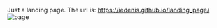 Just a landing page.
The url is: https://iedenis.github.io/landing_page/</br>
![page](https://user-images.githubusercontent.com/10118484/43344549-cd6e68ce-91f2-11e8-9046-05e01936dfcd.jpg)
